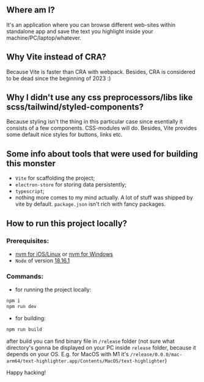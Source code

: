 ## Where am I?

It's an application where you can browse different web-sites within standalone app and save the text you highlight inside your machine/PC/laptop/whatever.

## Why Vite instead of CRA?

Because Vite is faster than CRA with webpack. Besides, CRA is considered to be dead since the beginning of 2023 :)

## Why I didn't use any css preprocessors/libs like scss/tailwind/styled-components?

Because styling isn't the thing in this particular case since esentially it consists of a few components. CSS-modules will do.
Besides, Vite provides some default nice styles for buttons, links etc.

## Some info about tools that were used for building this monster

- `Vite` for scaffolding the project;
- `electron-store` for storing data persistently;
- `typescript`;
- nothing more comes to my mind actually. A lot of stuff was shipped by vite by default. `package.json` isn't rich with fancy packages.

## How to run this project locally?

### Prerequisites:

- [nvm for iOS/Linux](https://github.com/nvm-sh/nvm) or [nvm for Windows](https://github.com/coreybutler/nvm-windows)
- `Node` of version [18.16.1](https://nodejs.org/dist/v18.16.1/node-v18.16.1.pkg)

### Commands:

- for running the project locally:

```bash
npm i
npm run dev
```

- for building:

```bash
npm run build
```

after build you can find binary file in `/release` folder (not sure what directory's gonna be displayed on your PC inside `release` folder, because it depends on your OS. E.g. for MacOS with M1 it's `/release/0.0.0/mac-arm64/text-highlighter.app/Contents/MacOS/text-highlighter`)

Happy hacking!
